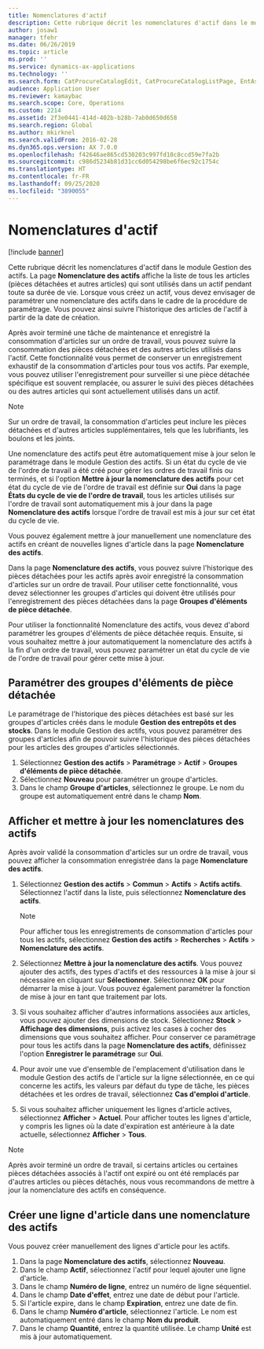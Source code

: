 ```yaml
---
title: Nomenclatures d'actif
description: Cette rubrique décrit les nomenclatures d'actif dans le module Gestion des actifs.
author: josaw1
manager: tfehr
ms.date: 06/26/2019
ms.topic: article
ms.prod: ''
ms.service: dynamics-ax-applications
ms.technology: ''
ms.search.form: CatProcureCatalogEdit, CatProcureCatalogListPage, EntAssetStandardSparePartsItemGroup, EntAssetObjectBOM
audience: Application User
ms.reviewer: kamaybac
ms.search.scope: Core, Operations
ms.custom: 2214
ms.assetid: 2f3e0441-414d-402b-b28b-7ab0d650d658
ms.search.region: Global
ms.author: mkirknel
ms.search.validFrom: 2016-02-28
ms.dyn365.ops.version: AX 7.0.0
ms.openlocfilehash: f42646ae865cd530203c997fd10c8ccd59e7fa2b
ms.sourcegitcommit: c986d5234b81d31cc6d054298be6f6ec92c1754c
ms.translationtype: HT
ms.contentlocale: fr-FR
ms.lasthandoff: 09/25/2020
ms.locfileid: "3890055"
---
```

# <a name="asset-boms"></a>Nomenclatures d'actif

[!include [banner](../../includes/banner.md)]

 

Cette rubrique décrit les nomenclatures d'actif dans le module Gestion des actifs. La page **Nomenclature des actifs** affiche la liste de tous les articles (pièces détachées et autres articles) qui sont utilisés dans un actif pendant toute sa durée de vie. Lorsque vous créez un actif, vous devez envisager de paramétrer une nomenclature des actifs dans le cadre de la procédure de paramétrage. Vous pouvez ainsi suivre l'historique des articles de l'actif à partir de la date de création.

Après avoir terminé une tâche de maintenance et enregistré la consommation d'articles sur un ordre de travail, vous pouvez suivre la consommation des pièces détachées et des autres articles utilisés dans l'actif. Cette fonctionnalité vous permet de conserver un enregistrement exhaustif de la consommation d'articles pour tous vos actifs. Par exemple, vous pouvez utiliser l'enregistrement pour surveiller si une pièce détachée spécifique est souvent remplacée, ou assurer le suivi des pièces détachées ou des autres articles qui sont actuellement utilisés dans un actif.

> [!NOTE]
> Sur un ordre de travail, la consommation d'articles peut inclure les pièces détachées et d'autres articles supplémentaires, tels que les lubrifiants, les boulons et les joints.

Une nomenclature des actifs peut être automatiquement mise à jour selon le paramétrage dans le module Gestion des actifs. Si un état du cycle de vie de l'ordre de travail a été créé pour gérer les ordres de travail finis ou terminés, et si l'option **Mettre à jour la nomenclature des actifs** pour cet état du cycle de vie de l'ordre de travail est définie sur **Oui** dans la page **États du cycle de vie de l'ordre de travail**, tous les articles utilisés sur l'ordre de travail sont automatiquement mis à jour dans la page **Nomenclature des actifs** lorsque l'ordre de travail est mis à jour sur cet état du cycle de vie. 


Vous pouvez également mettre à jour manuellement une nomenclature des actifs en créant de nouvelles lignes d'article dans la page **Nomenclature des actifs**.

Dans la page **Nomenclature des actifs**, vous pouvez suivre l'historique des pièces détachées pour les actifs après avoir enregistré la consommation d'articles sur un ordre de travail. Pour utiliser cette fonctionnalité, vous devez sélectionner les groupes d'articles qui doivent être utilisés pour l'enregistrement des pièces détachées dans la page **Groupes d'éléments de pièce détachée**.

Pour utiliser la fonctionnalité Nomenclature des actifs, vous devez d'abord paramétrer les groupes d'éléments de pièce détachée requis. Ensuite, si vous souhaitez mettre à jour automatiquement la nomenclature des actifs à la fin d'un ordre de travail, vous pouvez paramétrer un état du cycle de vie de l'ordre de travail pour gérer cette mise à jour. 


## <a name="set-up-spare-parts-item-groups"></a>Paramétrer des groupes d'éléments de pièce détachée

Le paramétrage de l'historique des pièces détachées est basé sur les groupes d'articles créés dans le module **Gestion des entrepôts et des stocks**. Dans le module Gestion des actifs, vous pouvez paramétrer des groupes d'articles afin de pouvoir suivre l'historique des pièces détachées pour les articles des groupes d'articles sélectionnés.

1. Sélectionnez **Gestion des actifs** \> **Paramétrage** \> **Actif** \> **Groupes d'éléments de pièce détachée**.
2. Sélectionnez **Nouveau** pour paramétrer un groupe d'articles.
3. Dans le champ **Groupe d'articles**, sélectionnez le groupe. Le nom du groupe est automatiquement entré dans le champ **Nom**.

## <a name="view-and-update-asset-boms"></a>Afficher et mettre à jour les nomenclatures des actifs

Après avoir validé la consommation d'articles sur un ordre de travail, vous pouvez afficher la consommation enregistrée dans la page **Nomenclature des actifs**.

1. Sélectionnez **Gestion des actifs** \> **Commun** \> **Actifs** \> **Actifs actifs**. Sélectionnez l'actif dans la liste, puis sélectionnez **Nomenclature des actifs**.

    > [!NOTE]
    > Pour afficher tous les enregistrements de consommation d'articles pour tous les actifs, sélectionnez **Gestion des actifs** \> **Recherches** \> **Actifs** \> **Nomenclature des actifs**.

2. Sélectionnez **Mettre à jour la nomenclature des actifs**. Vous pouvez ajouter des actifs, des types d'actifs et des ressources à la mise à jour si nécessaire en cliquant sur **Sélectionner**. Sélectionnez **OK** pour démarrer la mise à jour. Vous pouvez également paramétrer la fonction de mise à jour en tant que traitement par lots.
3. Si vous souhaitez afficher d'autres informations associées aux articles, vous pouvez ajouter des dimensions de stock. Sélectionnez **Stock** \> **Affichage des dimensions**, puis activez les cases à cocher des dimensions que vous souhaitez afficher. Pour conserver ce paramétrage pour tous les actifs dans la page **Nomenclature des actifs**, définissez l'option **Enregistrer le paramétrage** sur **Oui**.
4. Pour avoir une vue d'ensemble de l'emplacement d'utilisation dans le module Gestion des actifs de l'article sur la ligne sélectionnée, en ce qui concerne les actifs, les valeurs par défaut du type de tâche, les pièces détachées et les ordres de travail, sélectionnez **Cas d'emploi d'article**. 
5. Si vous souhaitez afficher uniquement les lignes d'article actives, sélectionnez **Afficher** \> **Actuel**. Pour afficher toutes les lignes d'article, y compris les lignes où la date d'expiration est antérieure à la date actuelle, sélectionnez **Afficher** \> **Tous**.

> [!NOTE]
> Après avoir terminé un ordre de travail, si certains articles ou certaines pièces détachées associés à l'actif ont expiré ou ont été remplacés par d'autres articles ou pièces détachés, nous vous recommandons de mettre à jour la nomenclature des actifs en conséquence.

## <a name="create-a-new-item-line-in-an-asset-bom"></a>Créer une ligne d'article dans une nomenclature des actifs

Vous pouvez créer manuellement des lignes d'article pour les actifs.

1. Dans la page **Nomenclature des actifs**, sélectionnez **Nouveau**.
2. Dans le champ **Actif**, sélectionnez l'actif pour lequel ajouter une ligne d'article.
3. Dans le champ **Numéro de ligne**, entrez un numéro de ligne séquentiel.
4. Dans le champ **Date d'effet**, entrez une date de début pour l'article.
5. Si l'article expire, dans le champ **Expiration**, entrez une date de fin.
6. Dans le champ **Numéro d'article**, sélectionnez l'article. Le nom est automatiquement entré dans le champ **Nom du produit**.
7. Dans le champ **Quantité**, entrez la quantité utilisée. Le champ **Unité** est mis à jour automatiquement.
